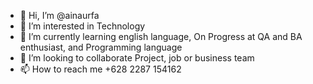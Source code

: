 - 👋 Hi, I’m @ainaurfa
- 👀 I’m interested in Technology
- 🌱 I’m currently learning english language, On Progress at QA and BA enthusiast, and Programming language 
- 💞️ I’m looking to collaborate Project, job or business team 
- 📫 How to reach me +628 2287 154162

